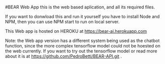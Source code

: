 #BEAR Web App
this is the web based aplication, and all its required files.

If you want to donwload this and run it yourself you have to install Node and NPM, then you can use NPM start to run on local server.

This Web app is hosted on HEROKU at https://bear-ai.herokuapp.com

Note: the Web app version has a different system being used as the chatbot function, since the more complex tensorflow model could not be hoested on the web currently. If you want to try out the tensorflow model or read more about it is at https://github.com/PedroBetti/BEAR-API.git .

